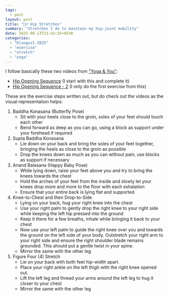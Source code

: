 ```yaml
---
tags:
  - post
layout: post
title: "🧘‍♂️ Hip Stretches"
summary: "Stretches I do to maintain my hip-joint mobility"
date: 2025-08-13T23:43:55+0530
categories:
  - "blaugust-2025"
  - "exercise"
  - "stretch"
  - "yoga"
---
```


I follow basically these two videos from ["Yoga & You"](https://www.youtube.com/@VentunoYoga):

- [Hip Opening Sequence](https://www.youtube.com/watch?v=QdZtA5v2H2U) (I start with this and complete it)
- [Hip Opening Sequence - 2](https://www.youtube.com/watch?v=ssLxr0weI7Y) (I only do the first exercise from this)

These are the exercise steps written out, but do check out the videos as the visual representation helps:

1. Baddha Konasana (Butterfly Pose)
    - Sit with your heels close to the groin, soles of your feet should touch each other
    - Bend forward as deep as you can go, using a block as support under your forehead if required
2. Supta Baddha Konasana
    - Lie down on your back and bring the soles of your feet together, bringing the heels as close to the groin as possible
    - Drop the knees down as much as you can without pain, use blocks as support if necessary
3. Anand Balasana (Happy Baby Pose)
   - While lying down, raise your feet above you and try to bring the knees towards the chest
   - Hold the arches of your feet from the inside and slowly let your knees drop more and more to the floor with each exhalation
   - Ensure that your entire back is lying flat and supported
4. Knee-to-Chest and then Drop-to-Side
   - Lying on your back, hug your right knee into the chest
   - Use your right palm to gently drop the right knee to your right side while keeping the left hip pressed into the ground
   - Keep it there for a few breaths, inhale while bringing it back to your chest
   - Now use your left palm to guide the right knee over you and towards the ground on the left side of your body. Outstretch your right arm to your right side and ensure the right shoulder blade remains grounded. This should put a gentle twist in your spine.
   - Mirror the same with the other leg
5. Figure Four (4) Stretch
   - Lie on your back with both feet hip-width apart.
   - Place your right ankle on the left thigh with the right knee opened out.
   - Lift the left leg and thread your arms around the left leg to hug it closer to your chest
   - Mirror the same with the other leg
